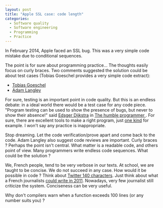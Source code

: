 ```yaml
--- 
layout: post 
title: "Apple SSL case: code length"
categories:
  - Software quality
  - Software engineering
  - Programming
  - Practice
---
```


<p>
	In February 2014, Apple faced an SSL bug. This was a very simple code mistake due to 	conditional sequences.
</p>
<p>
	The point is for sure about programming practice... The thoughts easily focus on curly braces. Two comments suggested the solution could be about test cases (Tobias Goeschel provides a very simple code extract):
</p>
<ul>
	<li>
		<span itemscope itemtype="http://schema.org/BlogPosting">
		<a itemprop="sameAs" href="https://blog.codecentric.de/en/2014/02/curly-braces/">
			<span itemprop="author" itemscope itemtype="http://schema.org/Person">
				<span itemprop="name">Tobias Goeschel</span>
				<link itemprop="sameAs" href="https://blog.codecentric.de/en/author/tobias-goeschel/"></link>
			</span>
		</a>
		<span>
	</li>
	<li>
		<span itemscope itemtype="http://schema.org/BlogPosting">
		<a itemprop="sameAs" href="https://www.imperialviolet.org/2014/02/22/applebug.html">
			<span itemprop="author" itemscope itemtype="http://schema.org/Person">
				<span itemprop="name">Adam Langley</span>
				<link itemprop="sameAs" href="https://github.com/agl"></link>
				<link itemprop="sameAs" href="https://www.imperialviolet.org"></link>
			</span>
		</a>
		</span>
	</li>
</ul>
<p>
	For sure, testing is an important point in code quality. But this is an endless debate: in a 
ideal world there would be a test case for any code piece. "Program testing can be used to show the presence of bugs, but never to show their absence!" said 
	<span itemscope itemtype="http://schema.org/Periodical" itemid="#periodical">
		<span itemprop="author" itemscope itemtype="http://schema.org/Person">
			<a itemprop="sameAs" href="http://viaf.org/viaf/17820452">
			<span itemprop="name">Edsger Dijkstra</span></a></span> 
		</span>
		in
		<a itemprop="sameAs" href="http://dx.doi.org/10.1145/355604.361591">
			The humble programmer
		</a>
	</span>. 
For sure, there are excellent tools to make a right program, just 
	<span itemscope itemtype="http://schema.org/Periodical" itemid="#periodical">
		<a itemprop="sameAs" href="http://dx.doi.org/10.1145/363235.363259">one kind</a> 
	</span>
	for example. I won't say any practice is inappropriate.
</p>
<p>
	Stop dreaming. Let the code verification/prove apart and come back to the code. Adam Langley also suggest code reviews are important. Curly braces ? Perhaps the point isn't central. What matter is a readable code, and others point of view. Many programmers write endless code sequences. What could be the solution ?
</p> 
<p>
	We, French people, tend to be very verbose in our texts. At school, we are taught to be concise. We do not succeed in any case. How would it be possible in code ? Think about <a href="https://dev.twitter.com/overview/api/counting-characters">Twitter 140 characters</a>. Just think about what a French journalists  <a href="http://www.slate.fr/story/41689/140-signes-twitter-fin-google">could write in 2011</a>. Nowadays, very few journalist still criticize the system. Conciseness can be very useful.  
</p>
<p>
	Why don't compilers warn when a function exceeds 100 lines (or any number suits you) ?
</p>